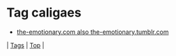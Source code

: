 <!--
title: Tag caligaes
date: 2020-06-28T15:26:59.590Z
tags:
-->
# Tag caligaes

 * [the-emotionary.com also the-emotionary.tumblr.com](87118463892.md)

| [Tags](tags.md) | [Top](index.md) |
